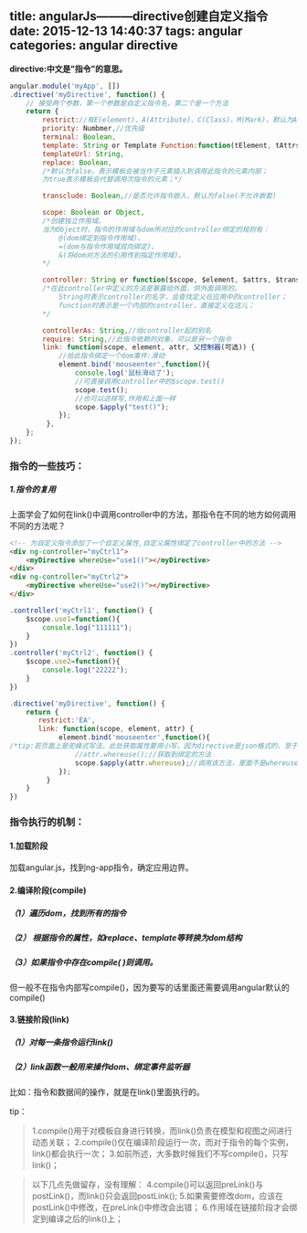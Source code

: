 title: angularJs———directive创建自定义指令
date: 2015-12-13 14:40:37
tags: angular
categories: angular directive 
---
   **directive:中文是"指令”的意思。**
   
``` javascript
angular.module('myApp', [])
.directive('myDirective', function() {
    // 接受两个参数，第一个参数是自定义指令名，第二个是一个方法
    return {
        restrict://有E(element)、A(Attribute)、C(Class)、M(Mark)，默认为A。
        priority: Numbmer,//优先级
        terminal: Boolean,
        template: String or Template Function:function(tElement, tAttrs) (...},
        templateUrl: String,
        replace: Boolean,
        /*默认为false，表示模板会被当作子元素插入到调用此指令的元素内部；
        为true表示模板会代替调用次指令的元素；*/

        transclude: Boolean,//是否允许指令嵌入，默认为false(不允许嵌套)

        scope: Boolean or Object,
        /*创建独立作用域。
        当为Object时，指令的作用域与dom所对应的controller绑定的规则有：
            @(dom绑定到指令作用域)、
            =(dom与指令作用域双向绑定)、
            &(将dom对方法的引用传到指定作用域)。
        */

        controller: String or function($scope, $element, $attrs, $transclude,otherInjectables) { ... },
        /*在此controller中定义的方法是暴露给外面，供外面调用的。
            String时表示controller的名字，会查找定义在应用中的controller；
            function时表示是一个内部的controller，直接定义在这儿；
        */

        controllerAs: String,//给controller起的别名
        require: String,//此指令依赖的对象，可以是另一个指令
        link: function(scope, element, attr, 父控制器(可选)) { 
            //给此指令绑定一个dom事件:滑动
            element.bind('mouseenter',function(){
                console.log('鼠标滑动了');
                //可直接调用controller中的$scope.test()
                scope.test();
                //也可以这样写,作用和上面一样
                scope.$apply("test()");
            });
         },
    };
});
```
<!-- more -->
### 指令的一些技巧：
##### 1.指令的复用
上面学会了如何在link()中调用controller中的方法，那指令在不同的地方如何调用不同的方法呢？
``` html
<!-- 为自定义指令添加了一个自定义属性,自定义属性绑定了controller中的方法 -->
<div ng-controller="myCtrl1">
    <myDirective whereUse="use1()"></myDirective>
</div>
<div ng-controller="myCtrl2">
    <myDirective whereUse="use2()"></myDirective>
</div>
```
``` javascript
.controller('myCtrl1', function() {
    $scope.use1=function(){
        console.log("111111");
    }
})
.controller('myCtrl2', function() {
    $scope.use2=function(){
        console.log("22222");
    }
})
```
``` javascript
.directive('myDirective', function() {
    return {
       restrict:'EA',
       link: function(scope, element, attr) { 
            element.bind('mouseenter',function(){
/*tip:若页面上是驼峰式写法，此处获取属性要用小写，因为directive是json格式的，至于json为什么要小写，我也不明白。这儿是个坑*/
                //attr.whereuse();//获取到绑定的方法
                scope.$apply(attr.whereuse);//调用该方法，里面不是whereuser()
            });
         }
    }
})

```




###  指令执行的机制：
#### 1.加载阶段
加载angular.js，找到ng-app指令，确定应用边界。
#### 2.编译阶段(compile)
##### （1）遍历dom，找到所有的指令
##### （2） 根据指令的属性，如replace、template等转换为dom结构
##### （3）如果指令中存在compile( )则调用。
但一般不在指令内部写compile()，因为要写的话里面还需要调用angular默认的compile()
#### 3.链接阶段(link)
##### （1）对每一条指令运行link()
##### （2）link函数一般用来操作dom、绑定事件监听器    
比如：指令和数据间的操作，就是在link()里面执行的。


tip：
> 1.compile()用于对模板自身进行转换，而link()负责在模型和视图之间进行动态关联；
> 2.compile()仅在编译阶段运行一次，而对于指令的每个实例，link()都会执行一次；
> 3.如前所述，大多数时候我们不写compile()，只写link()；

> 以下几点先做留存，没有理解：
> 4.compile()可以返回preLink()与postLink()，而link()只会返回postLink();
> 5.如果需要修改dom，应该在postLink()中修改，在preLink()中修改会出错；
> 6.作用域在链接阶段才会绑定到编译之后的link()上；







    